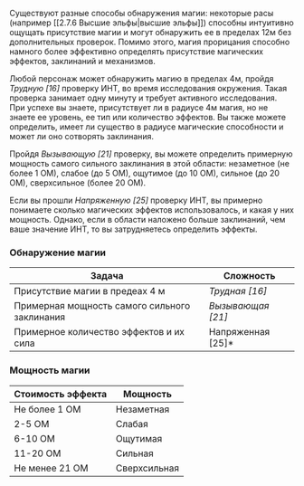 Существуют разные способы обнаружения магии: некоторые расы (например [[2.7.6 Высшие эльфы|высшие эльфы]]) способны интуитивно ощущать присутствие магии и могут обнаружить ее в пределах 12м без дополнительных проверок. Помимо этого, магия прорицания способно намного более эффективно определять присутствие магических эффектов, заклинаний и механизмов.

Любой персонаж может обнаружить магию в пределах 4м, пройдя *Трудную \[16\]* проверку ИНТ, во время исследования окружения. Такая проверка занимает одну минуту и требует активного исследования. При успехе вы знаете, присутствует ли в радиусе 4м магия, но не знаете ее уровень, ее тип или количество эффектов. Вы также можете определить, имеет ли существо в радиусе магические способности и может ли оно сотворять заклинания.

Пройдя *Вызывающую \[21\]* проверку, вы можете определить примерную мощность самого сильного заклинания в этой области: незаметное (не более 1 ОМ), слабое (до 5 ОМ), ощутимое (до 10 ОМ), сильное (до 20 ОМ), сверхсильное (более 20 ОМ).

Если вы прошли *Напряженную \[25\]* проверку ИНТ, вы примерно понимаете сколько магических эффектов использовалось, и какая у них мощность. Однако, если в области наложено больше заклинаний, чем ваше значение ИНТ, то вы затрудняетесь определить эффекты.

### Обнаружение магии
Задача|Сложность
-|-
Присутствие магии в предеах 4 м|*Трудная \[16\]*
Примерная мощность самого сильного заклинания|*Вызывающая \[21\]*
Примерное количество эффектов и их сила|Напряженная \[25\]*

### Мощность магии
Стоимость эффекта|Мощность
-|-
Не более 1 ОМ|Незаметная
2-5 ОМ|Слабая
6-10 ОМ|Ощутимая
11-20 ОМ|Сильная
Не менее 21 ОМ|Сверхсильная
